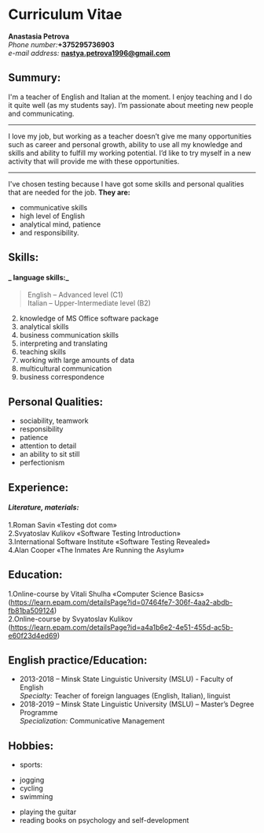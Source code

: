 # Curriculum Vitae  
**Anastasia Petrova**    
_Phone number:_**+375295736903**    
_e-mail address:_ **nastya.petrova1996@gmail.com**    
## Summury:  
I'm a teacher of English and Italian at the moment. I enjoy teaching and I do it quite well (as my students say). I’m passionate about meeting new people and communicating.
***
I love my job, but working as a teacher doesn’t give me many opportunities such as career and personal growth, ability to use all my knowledge and skills and ability to fulfill my working potential. I’d like to try myself in a new activity that will provide me with these opportunities.
***   
I've chosen testing because I have got some skills and personal qualities that are needed for the job. **They are:**  
* communicative skills   
* high level of English  
* analytical mind, patience  
* and responsibility.  

## Skills:  
#### **_ language skills:_**
> English – Advanced level (C1)  
> Italian – Upper-Intermediate level (B2)  

2.	knowledge of MS Office software package 
3.	analytical skills
4. business communication skills
5.	interpreting and translating 
6.	teaching skills
7.	working with large amounts of data
8.	multicultural communication
9.	business correspondence 

## Personal Qualities:
*	sociability, teamwork
*	responsibility 
*	patience
*	attention to detail
*	an ability to sit still 
*	perfectionism 

## Experience:
#### **_Literature, materials:_**
1.Roman Savin «Testing dot com»  
2.Svyatoslav Kulikov «Software Testing Introduction»   
3.International Software Institute «Software Testing Revealed»  
4.Alan Cooper «The Inmates Are Running the Asylum»  

## Education:    
1.Online-course by Vitali Shulha «Computer Science Basics»  (https://learn.epam.com/detailsPage?id=07464fe7-306f-4aa2-abdb-fb81ba509124)  
2.Online-course by Svyatoslav Kulikov  (https://learn.epam.com/detailsPage?id=a4a1b6e2-4e51-455d-ac5b-e60f23d4ed69)  

## English practice/Education:  
- 2013-2018 – Minsk State Linguistic University (MSLU) - Faculty of English  
_Specialty:_ Teacher of foreign languages (English, Italian), linguist   
- 2018-2019 – Minsk State Linguistic University (MSLU) – Master’s Degree Programme   
_Specialization:_ Communicative Management  
 
## Hobbies:  
* sports:  
 + jogging  
 + cycling  
 + swimming
* playing the guitar 
* reading books on psychology and self-development 
